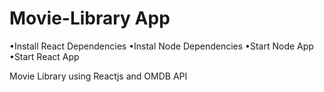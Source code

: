 # Movie-Library App
•Install React Dependencies
•Instal Node Dependencies
•Start Node App
•Start React App


Movie Library using Reactjs and OMDB API
